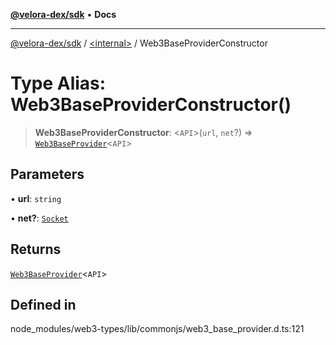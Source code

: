 [**@velora-dex/sdk**](../../README.md) • **Docs**

***

[@velora-dex/sdk](../../globals.md) / [\<internal\>](../README.md) / Web3BaseProviderConstructor

# Type Alias: Web3BaseProviderConstructor()

> **Web3BaseProviderConstructor**: \<`API`\>(`url`, `net`?) => [`Web3BaseProvider`](../classes/Web3BaseProvider.md)\<`API`\>

## Parameters

• **url**: `string`

• **net?**: [`Socket`](../classes/Socket.md)

## Returns

[`Web3BaseProvider`](../classes/Web3BaseProvider.md)\<`API`\>

## Defined in

node\_modules/web3-types/lib/commonjs/web3\_base\_provider.d.ts:121
